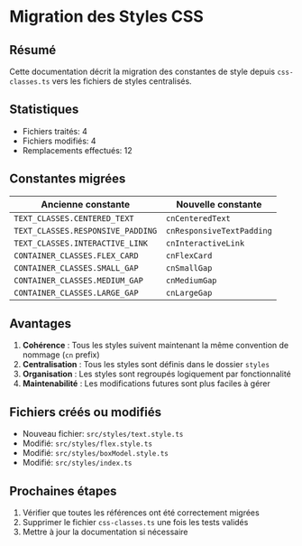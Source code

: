 # Migration des Styles CSS

## Résumé

Cette documentation décrit la migration des constantes de style depuis `css-classes.ts` vers les fichiers de styles centralisés.

## Statistiques

- Fichiers traités: 4
- Fichiers modifiés: 4
- Remplacements effectués: 12

## Constantes migrées

| Ancienne constante                | Nouvelle constante        |
| --------------------------------- | ------------------------- |
| `TEXT_CLASSES.CENTERED_TEXT`      | `cnCenteredText`          |
| `TEXT_CLASSES.RESPONSIVE_PADDING` | `cnResponsiveTextPadding` |
| `TEXT_CLASSES.INTERACTIVE_LINK`   | `cnInteractiveLink`       |
| `CONTAINER_CLASSES.FLEX_CARD`     | `cnFlexCard`              |
| `CONTAINER_CLASSES.SMALL_GAP`     | `cnSmallGap`              |
| `CONTAINER_CLASSES.MEDIUM_GAP`    | `cnMediumGap`             |
| `CONTAINER_CLASSES.LARGE_GAP`     | `cnLargeGap`              |

## Avantages

1. **Cohérence** : Tous les styles suivent maintenant la même convention de nommage (`cn` prefix)
2. **Centralisation** : Tous les styles sont définis dans le dossier `styles`
3. **Organisation** : Les styles sont regroupés logiquement par fonctionnalité
4. **Maintenabilité** : Les modifications futures sont plus faciles à gérer

## Fichiers créés ou modifiés

- Nouveau fichier: `src/styles/text.style.ts`
- Modifié: `src/styles/flex.style.ts`
- Modifié: `src/styles/boxModel.style.ts`
- Modifié: `src/styles/index.ts`

## Prochaines étapes

1. Vérifier que toutes les références ont été correctement migrées
2. Supprimer le fichier `css-classes.ts` une fois les tests validés
3. Mettre à jour la documentation si nécessaire
